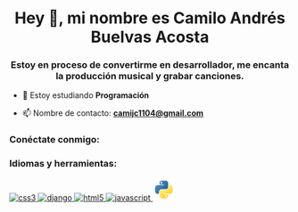 <h1 align="center">Hey 👋, mi nombre es Camilo Andrés Buelvas Acosta</h1>
<h3 align="center">Estoy en proceso de convertirme en desarrollador, me encanta la producción musical y grabar canciones.</h3 >

- 🌱 Estoy estudiando **Programación**

- 📫 Nombre de contacto: **camijc1104@gmail.com**

<h3 align="left">Conéctate conmigo:</h3>
<p align="left">
</p >

<h3 align="left">Idiomas y herramientas:</h3>
<p align="left"> <a href="https://www.w3schools.com/css/" target="_blank" rel="noreferrer"> <img src="https://raw.githubusercontent. com/devicons/devicon/master/icons/css3/css3-original-wordmark.svg" alt="css3" width="40" height="40"/> </a> <a href="https:// www.djangoproject.com/" target="_blank" rel="noreferrer"> <img src="https://cdn.worldvectorlogo.com/logos/django.svg" alt="django" width="40" height ="40"/> </a> <a href="https://www.w3.org/html/" target="_blank" rel="noreferrer"> <img src="https://raw. githubusercontent.com/devicons/devicon/master/icons/html5/html5-original-wordmark.svg" alt="html5" width="40" height="40"/> </a> <a href="https:// developer.mozilla.org/en-US/docs/Web/JavaScript" target="_blank" rel="noreferrer"> <img src="https://raw.githubusercontent.com/devicons/devicon/master/icons/ javascript/javascript-original.svg" alt="javascript" width="40" height="40"/> </a> <a href="https://www.python.org" target="_blank" rel ="noreferrer"> <img src="https://raw.githubusercontent.com/devicons/devicon/master/icons/python/python-original.svg" alt="python" width="40" height="40 "/></a> </p>

